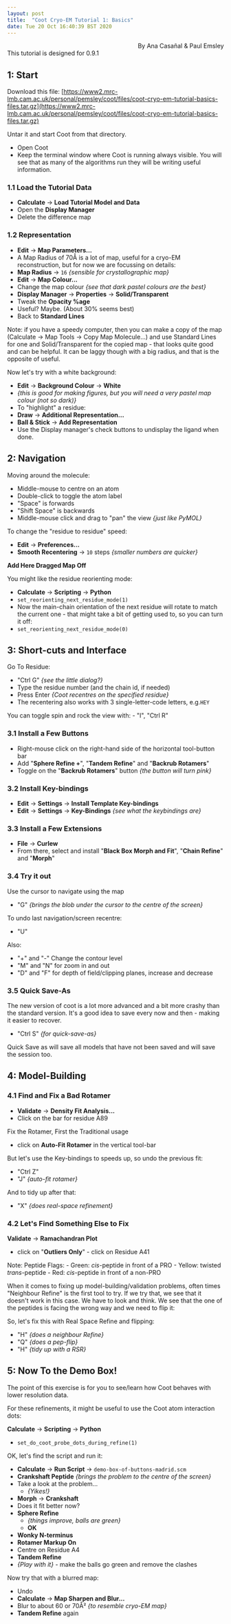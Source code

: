 ```yaml
---
layout: post
title:  "Coot Cryo-EM Tutorial 1: Basics"
date: Tue 20 Oct 16:40:39 BST 2020
---
```

<div style="text-align: right"> By Ana Casa&ntilde;al &amp; Paul Emsley</div>
This tutorial is designed for 0.9.1

1: Start
--------

Download this file:
[https://www2.mrc-lmb.cam.ac.uk/personal/pemsley/coot/files/coot-cryo-em-tutorial-basics-files.tar.gz](https://www2.mrc-lmb.cam.ac.uk/personal/pemsley/coot/files/coot-cryo-em-tutorial-basics-files.tar.gz)

Untar it and start Coot from that directory.

  - Open Coot
  - Keep the terminal window where Coot is running always visible. You will see that as many of the algorithms run they will be writing useful information. 

### 1.1 Load the Tutorial Data

  - **Calculate** &rarr; **Load Tutorial Model and Data**
  - Open the **Display Manager**
  - Delete the difference map

### 1.2 Representation

  - **Edit** &rarr; **Map Parameters...**
  - A Map Radius of 70&Aring;  is a lot of map, useful for a cryo-EM reconstruction, but for now we are focussing on details:
  - **Map Radius** &rarr; `16` _{sensible for crystallographic map}_
  - **Edit** &rarr; **Map Colour...**
  - Change the map colour _{see that dark pastel colours are the best}_
  - **Display Manager** &rarr; **Properties**  &rarr; **Solid/Transparent**
  - Tweak the **Opacity %age**
  - Useful? Maybe. (About 30% seems best)
  - Back to **Standard Lines**

Note: if you have a speedy computer, then you can make a copy of the map (Calculate &rarr; Map Tools &rarr; Copy Map Molecule...) and use Standard Lines for one and Solid/Transparent for the copied map - that looks quite good and can be helpful. It can be laggy though with a big radius, and that is the opposite of useful.

Now let's try with a white background:
  - **Edit** &rarr; **Background Colour** &rarr; **White**
  - _{this is good for making figures, but you will need a very pastel map colour (not so dark)}_
  - To "highlight" a residue:
  - **Draw** &rarr; **Additional Representation...**
  - **Ball & Stick** &rarr; **Add Representation**
  - Use the Display manager's check buttons to undisplay the ligand when done.


2: Navigation
---------------

Moving around the molecule:
  - Middle-mouse to centre on an atom
  - Double-click to toggle the atom label
  - "Space" is forwards
  - "Shift Space" is backwards
  - Middle-mouse click and drag to "pan" the view _{just like PyMOL}_

To change the "residue to residue" speed:

 - **Edit** &rarr; **Preferences...**
 - **Smooth Recentering** &rarr; ``10`` steps _{smaller numbers are quicker}_

**Add Here Dragged Map Off**

You might like the residue reorienting mode:
   - **Calculate** &rarr; **Scripting**  &rarr;  **Python**
   - `set_reorienting_next_residue_mode(1)`
   - Now the main-chain orientation of the next residue will rotate to match the current one - that might take a bit of getting used to, so you can turn it off:
   - `set_reorienting_next_residue_mode(0)`

3: Short-cuts and Interface
---------------------------

Go To Residue:

  - "Ctrl G" _{see the little dialog?}_
  - Type the residue number (and the chain id, if needed)
  - Press Enter _{Coot recentres on the specified residue}_
  - The recentering also works with 3 single-letter-code letters, e.g.``HEY``

You can toggle spin and rock the view with:
	- "I", "Ctrl R"

### 3.1 Install a Few Buttons

  - Right-mouse click on the right-hand side of the horizontal tool-button bar
  - Add "**Sphere Refine +**", "**Tandem Refine**" and "**Backrub Rotamers**"
  - Toggle on the "**Backrub Rotamers**" button _{the button will turn pink}_

### 3.2 Install Key-bindings

  - **Edit** &rarr; **Settings** &rarr; **Install Template Key-bindings**
  - **Edit** &rarr; **Settings** &rarr; **Key-Bindings** _{see what the keybindings are}_

### 3.3 Install a Few Extensions

  - **File** &rarr; **Curlew**
  - From there, select and install "**Black Box Morph and Fit**", "**Chain Refine**" and "**Morph**"

### 3.4 Try it out

Use the cursor to navigate using the map
 
  - "G" _{brings the blob under the cursor to the centre of the screen}_

To undo last navigation/screen recentre:

  - "U"

Also:
- "+" and "-" Change the contour level
- "M" and "N" for zoom in and out
- "D" and "F" for depth of field/clipping planes, increase and decrease

### 3.5 Quick Save-As

The new version of coot is a lot more advanced and a bit more crashy than the standard version. It's a good idea to save every now and then - making it easier to recover.

  - "Ctrl S" _{for quick-save-as}_
  
  Quick Save as will save all models that have not been saved and will save the session too.


4: Model-Building
-------------------

### 4.1 Find and Fix a Bad Rotamer

- **Validate** &rarr; **Density Fit Analysis...**
- Click on the bar for residue A89

Fix the Rotamer, First the Traditional usage
   - click on **Auto-Fit Rotamer** in the vertical tool-bar

But let's use the Key-bindings to speeds up, so undo the previous fit:
  - "Ctrl Z"
  - "J" _{auto-fit rotamer}_

And to tidy up after that: 
  - "X"  _{does real-space refinement}_

### 4.2 Let's Find Something Else to Fix

  **Validate** &rarr; **Ramachandran Plot**
   - click on "**Outliers Only**"
    - click on Residue A41
 
Note: Peptide Flags:
    - Green: _cis_-peptide in front of a PRO
    - Yellow: twisted _trans_-peptide
    - Red: _cis_-peptide in front of a non-PRO

When it comes to fixing up model-building/validation problems,
often times "Neighbour Refine" is the first tool to try. If we try that, we see that it doesn't work in this case. We have to look and think. We see that the one of the peptides is facing the wrong way and we need to flip it:

So, let's fix this with Real Space Refine and flipping:
  - "H" _{does a neighbour Refine}_
  - "Q"  _{does a pep-flip}_
  - "H"  _{tidy up with a RSR}_

5: Now To the Demo Box!
----------------------------

The point of this exercise is for you to see/learn how Coot behaves with lower resolution data.

For these refinements, it might be useful to use the Coot atom interaction dots:

**Calculate** &rarr; **Scripting** &rarr; **Python**
   - `set_do_coot_probe_dots_during_refine(1)`

OK, let's find the script and run it:
   - **Calculate** &rarr; **Run Script** &rarr; `demo-box-of-buttons-madrid.scm`
   - **Crankshaft Peptide**  _{brings the problem to the centre of the screen}_
   - Take a look at the problem...
	   - _{Yikes!}_
   - **Morph** &rarr; **Crankshaft**
   - Does it fit better now?
   - **Sphere Refine**
     - _{things improve, balls are green}_
     - **OK**
   - **Wonky N-terminus**
   - **Rotamer Markup On**
   - Centre on Residue A4
   - **Tandem Refine**
   - _{Play with it}_ - make the balls go green and remove the clashes

Now try that with a blurred map:

 - Undo
 - **Calculate** &rarr; **Map Sharpen and Blur...**
 - Blur to about 60 or 70&Aring;&sup2;  _{to resemble cryo-EM map}_
 - **Tandem Refine** again


<!--stackedit_data:
eyJoaXN0b3J5IjpbLTE5OTM1ODM3MzAsNjUyMTIzNzQ5LDEyNj
A4NTYyNzEsMTUzNjg4Mzg2MCwxMDUyOTg2MDM2LDEyNjg3NjQ4
NjgsLTIwMTU2MDM5MDZdfQ==
-->
